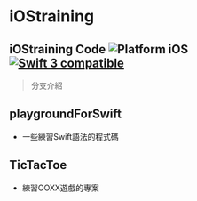 # iOStraining
iOStraining Code
<img src="https://img.shields.io/badge/platform-iOS-blue.svg?style=flat" alt="Platform iOS" />
<a href="https://developer.apple.com/swift"><img src="https://img.shields.io/badge/swift3-compatible-4BC51D.svg?style=flat" alt="Swift 3 compatible" /></a>
---


> 分支介紹


## playgroundForSwift
* 一些練習Swift語法的程式碼


## TicTacToe
* 練習OOXX遊戲的專案
